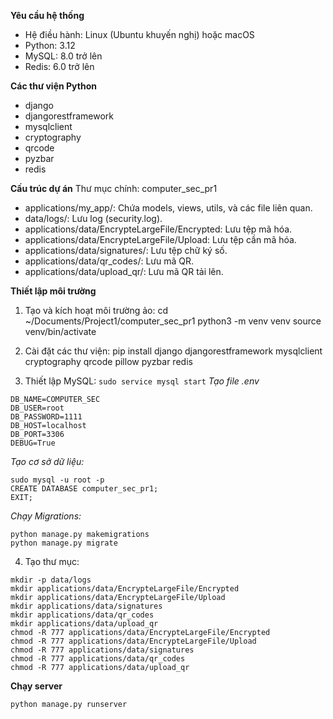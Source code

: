 **Yêu cầu hệ thống**
- Hệ điều hành: Linux (Ubuntu khuyến nghị) hoặc macOS
- Python: 3.12
- MySQL: 8.0 trở lên
- Redis: 6.0 trở lên

**Các thư viện Python**
- django
- djangorestframework
- mysqlclient
- cryptography
- qrcode
- pyzbar
- redis

**Cấu trúc dự án**
Thư mục chính: computer_sec_pr1
- applications/my_app/: Chứa models, views, utils, và các file liên quan.
- data/logs/: Lưu log (security.log).
- applications/data/EncrypteLargeFile/Encrypted: Lưu tệp mã hóa.
- applications/data/EncrypteLargeFile/Upload: Lưu tệp cần mã hóa.
- applications/data/signatures/: Lưu tệp chữ ký số.
- applications/data/qr_codes/: Lưu mã QR.
- applications/data/upload_qr/: Lưu mã QR tải lên.

**Thiết lập môi trường**
1. Tạo và kích hoạt môi trường ảo:
cd ~/Documents/Project1/computer_sec_pr1
python3 -m venv venv
source venv/bin/activate

2. Cài đặt các thư viện:
pip install django djangorestframework mysqlclient cryptography qrcode pillow pyzbar redis

3. Thiết lập MySQL:
`sudo service mysql start`
*Tạo file .env*
```
DB_NAME=COMPUTER_SEC  
DB_USER=root
DB_PASSWORD=1111
DB_HOST=localhost
DB_PORT=3306
DEBUG=True
```
*Tạo cơ sở dữ  liệu:*
```
sudo mysql -u root -p
CREATE DATABASE computer_sec_pr1;
EXIT;
```
*Chạy Migrations:*
```
python manage.py makemigrations
python manage.py migrate
```
4. Tạo thư mục:
```
mkdir -p data/logs
mkdir applications/data/EncrypteLargeFile/Encrypted
mkdir applications/data/EncrypteLargeFile/Upload
mkdir applications/data/signatures
mkdir applications/data/qr_codes
mkdir applications/data/upload_qr
chmod -R 777 applications/data/EncrypteLargeFile/Encrypted
chmod -R 777 applications/data/EncrypteLargeFile/Upload
chmod -R 777 applications/data/signatures
chmod -R 777 applications/data/qr_codes
chmod -R 777 applications/data/upload_qr
```
**Chạy server**
```
python manage.py runserver
```


